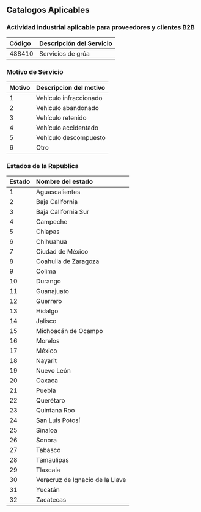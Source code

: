 ## Catalogos Aplicables

### Actividad industrial aplicable para proveedores y clientes B2B

| Código | Descripción del Servicio |
| :--- | :--- |
| 488410 | Servicios de grúa        |

### Motivo de Servicio

|Motivo| Descripcion del motivo|
| :--- | :--- |
| 1 | Vehiculo infraccionado |
| 2 | Vehiculo abandonado |
| 3 | Vehículo retenido |
| 4 | Vehículo accidentado |
| 5 | Vehiculo descompuesto |
| 6 | Otro |

### Estados de la Republica

|Estado| Nombre del estado |
| :--- | :--- |
| 1 | Aguascalientes |
| 2 | Baja California |
| 3 | Baja California Sur |
| 4 | Campeche |
| 5 | Chiapas |
| 6 | Chihuahua |
| 7 | Ciudad de México |
| 8 | Coahuila de Zaragoza |
| 9 | Colima |
| 10 | Durango |
| 11 | Guanajuato |
| 12 | Guerrero |
| 13 | Hidalgo |
| 14 | Jalisco |
| 15 | Michoacán de Ocampo |
| 16 | Morelos |
| 17 | México |
| 18 | Nayarit |
| 19 | Nuevo León |
| 20 | Oaxaca |
| 21 | Puebla |
| 22 | Querétaro |
| 23 | Quintana Roo |
| 24 | San Luis Potosí |
| 25 | Sinaloa |
| 26 | Sonora |
| 27 | Tabasco |
| 28 | Tamaulipas |
| 29 | Tlaxcala |
| 30 | Veracruz de Ignacio de la Llave |
| 31 | Yucatán |
| 32 | Zacatecas |
